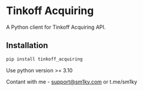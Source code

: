 # Tinkoff Acquiring

A Python client for Tinkoff Acquiring API.

## Installation

```sh
pip install tinkoff_acquiring
```

Use python version >= 3.10

Contant with me - support@sm1ky.com or t.me/sm1ky